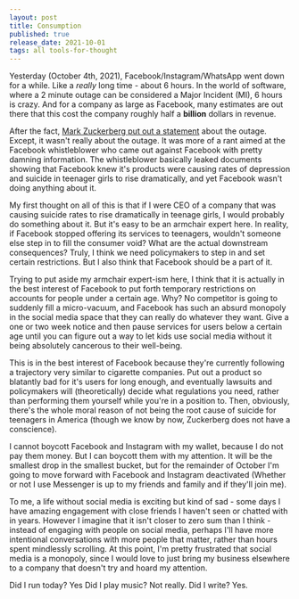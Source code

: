 ```yaml
---
layout: post
title: Consumption
published: true
release_date: 2021-10-01
tags: all tools-for-thought
---
```

Yesterday (October 4th, 2021), Facebook/Instagram/WhatsApp went down for a while. Like a *really* long time - about 6 hours. In the world of software, where a 2 minute outage can be considered a Major Incident (MI), 6 hours is crazy. And for a company as large as Facebook, many estimates are out there that this cost the company roughly half a **billion** dollars in revenue. 

After the fact, [Mark Zuckerberg put out a statement](https://www.facebook.com/4/posts/10113961365418581/?d=n) about the outage. Except, it wasn't really about the outage. It was more of a rant aimed at the Facebook whistleblower who came out against Facebook with pretty damning information. The whistleblower basically leaked documents showing that Facebook knew it's products were causing rates of depression and suicide in teenager girls to rise dramatically, and yet Facebook wasn't doing anything about it. 

My first thought on all of this is that if I were CEO of a company that was causing suicide rates to rise dramatically in teenage girls, I would probably do something about it. But it's easy to be an armchair expert here. In reality, if Facebook stopped offering its services to teenagers, wouldn't someone else step in to fill the consumer void? What are the actual downstream consequences? Truly, I think we need policymakers to step in and set certain restrictions. But I also think that Facebook should be a part of it. 

Trying to put aside my armchair expert-ism here, I think that it is actually in the best interest of Facebook to put forth temporary restrictions on accounts for people under a certain age. Why? No competitor is going to suddenly fill a micro-vacuum, and Facebook has such an absurd monopoly in the social media space that they can really do whatever they want. Give a one or two week notice and then pause services for users below a certain age until you can figure out a way to let kids use social media without it being absolutely cancerous to their well-being. 

This is in the best interest of Facebook because they're currently following a trajectory very similar to cigarette companies. Put out a product so blatantly bad for it's users for long enough, and eventually lawsuits and policymakers will (theoretically) decide what regulations you need, rather than performing them yourself while you're in a position to. Then, obviously, there's the whole moral reason of not being the root cause of suicide for teenagers in America (though we know by now, Zuckerberg does not have a conscience).

I cannot boycott Facebook and Instagram with my wallet, because I do not pay them money. But I can boycott them with my attention. It will be the smallest drop in the smallest bucket, but for the remainder of October I'm going to move forward with Facebook and Instagram deactivated (Whether or not I use Messenger is up to my friends and family and if they'll join me). 

To me, a life without social media is exciting but kind of sad - some days I have amazing engagement with close friends I haven't seen or chatted with in years. However I imagine that it isn't closer to zero sum than I think - instead of engaging with people on social media, perhaps I'll have more intentional conversations with more people that matter, rather than hours spent mindlessly scrolling. At this point, I'm pretty frustrated that social media is a monopoly, since I would love to just bring my business elsewhere to a company that doesn't try and hoard my attention. 

Did I run today? Yes
Did I play music? Not really. 
Did I write? Yes.
